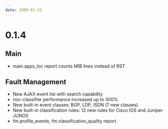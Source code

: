 ```yaml
---
date: 2009-02-22
---
```


# 0.1.4

## Main

- main.apps_loc report counts MIB lines instead of RST

## Fault Management

- New AJAX event list with search capability
- noc-classifier performance increased up to 300%
- New built-in event classes: BGP, LDP, ISDN (7 new classes).
- New built-in classification rules: 12 new rules for Cisco IOS and Juniper JUNOS
- fm.profile_events, fm.classification_quality report
